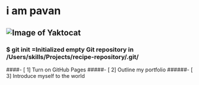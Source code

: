 # i am pavan
## ![Image of Yaktocat](https://octodex.github.com/images/yaktocat.png)
### $ git init =Initialized empty Git repository in /Users/skills/Projects/recipe-repository/.git/
####- [ 1] Turn on GitHub Pages
#####- [ 2] Outline my portfolio
######- [ 3] Introduce myself to the world
